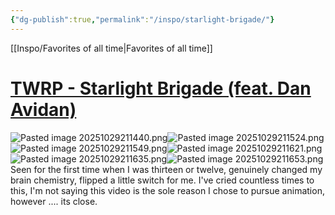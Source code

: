 ```yaml
---
{"dg-publish":true,"permalink":"/inspo/starlight-brigade/"}
---
```


[[Inspo/Favorites of all time\|Favorites of all time]]
# [TWRP - Starlight Brigade (feat. Dan Avidan)]([https://www.youtube.com/watch?v=J9Q3i5w6-Ug]())


![Pasted image 20251029211440.png](/img/user/Untitled/Pasted%20image%2020251029211440.png)![Pasted image 20251029211524.png](/img/user/Untitled/Pasted%20image%2020251029211524.png)![Pasted image 20251029211549.png](/img/user/Untitled/Pasted%20image%2020251029211549.png)![Pasted image 20251029211621.png](/img/user/Untitled/Pasted%20image%2020251029211621.png)![Pasted image 20251029211635.png](/img/user/Untitled/Pasted%20image%2020251029211635.png)![Pasted image 20251029211653.png](/img/user/Untitled/Pasted%20image%2020251029211653.png)Seen for the first time when I was thirteen or twelve, genuinely changed my brain chemistry, flipped a little switch for me. I've cried countless times to this, I'm not saying this video is the sole reason I chose to pursue animation, however .... its close.